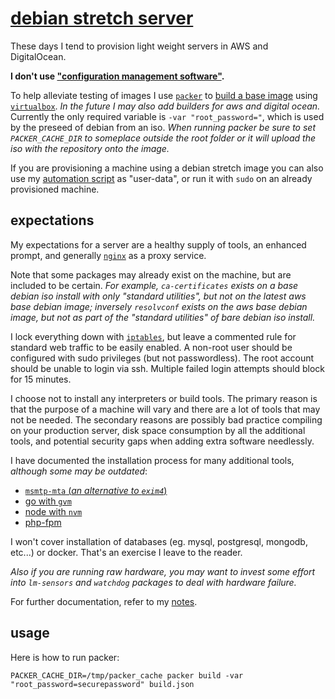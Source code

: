 
# [debian stretch server](https://github.com/cdelorme/debian-stretch-server)

These days I tend to provision light weight servers in AWS and DigitalOcean.

**I don't use ["configuration management software"](notes/configuration-management-software.md).**

To help alleviate testing of images I use [`packer`](https://www.packer.io/) to [build a base image](build.json) using [`virtualbox`](https://www.virtualbox.org/wiki/Downloads).  _In the future I may also add builders for aws and digital ocean._  Currently the only required variable is `-var "root_password="`, which is used by the preseed of debian from an iso.  _When running packer be sure to set `PACKER_CACHE_DIR` to someplace outside the root folder or it will upload the iso with the repository onto the image._

If you are provisioning a machine using a debian stretch image you can also use my [automation script](stretch.sh) as "user-data", or run it with `sudo` on an already provisioned machine.


## expectations

My expectations for a server are a healthy supply of tools, an enhanced prompt, and generally [`nginx`](install/etc/nginx/) as a proxy service.

Note that some packages may already exist on the machine, but are included to be certain.  _For example, `ca-certificates` exists on a base debian iso install with only "standard utilities", but not on the latest aws base debian image; inversely `resolvconf` exists on the aws base debian image, but not as part of the "standard utilities" of bare debian iso install._

I lock everything down with [`iptables`](install/etc/iptables/iptables.rules), but leave a commented rule for standard web traffic to be easily enabled.  A non-root user should be configured with sudo privileges (but not passwordless).  The root account should be unable to login via ssh.  Multiple failed login attempts should block for 15 minutes.

I choose not to install any interpreters or build tools.  The primary reason is that the purpose of a machine will vary and there are a lot of tools that may not be needed.  The secondary reasons are possibly bad practice compiling on your production server, disk space consumption by all the additional tools, and potential security gaps when adding extra software needlessly.

I have documented the installation process for many additional tools, _although some may be outdated_:

- [`msmtp-mta` (_an alternative to `exim4`_)](notes/msmtp-mta.md)
- [go with `gvm`](notes/gvm.md)
- [node with `nvm`](notes/nvm.md)
- [php-fpm](notes/php.md)

I won't cover installation of databases (eg. mysql, postgresql, mongodb, etc...) or docker.  That's an exercise I leave to the reader.

_Also if you are running raw hardware, you may want to invest some effort into `lm-sensors` and `watchdog` packages to deal with hardware failure._

For further documentation, refer to my [notes](notes/).


## usage

Here is how to run packer:

	PACKER_CACHE_DIR=/tmp/packer_cache packer build -var "root_password=securepassword" build.json
